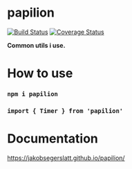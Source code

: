 # papilion

[![Build Status](https://travis-ci.org/JakobSegerslatt/papilion.svg?branch=master)](https://travis-ci.org/<username>/<reponame>) [![Coverage Status](https://coveralls.io/repos/github/JakobSegerslatt/papilion/badge.svg?branch=master)](https://coveralls.io/github/JakobSegerslatt/papilion?branch=master)

**Common utils i use.**

# How to use
### `npm i papilion`

### `import { Timer } from 'papilion'`

# Documentation
https://jakobsegerslatt.github.io/papilion/


